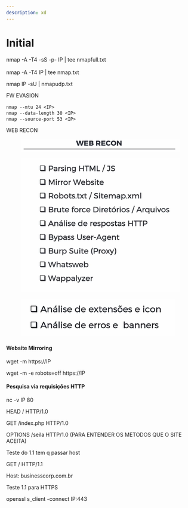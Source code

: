 ```yaml
---
description: xd
---
```


# Initial

nmap -A -T4 -sS -p- IP | tee nmapfull.txt\
\
nmap -A -T4 IP | tee nmap.txt

nmap IP -sU | nmapudp.txt&#x20;



FW EVASION

```
nmap --mtu 24 <IP>
nmap --data-length 30 <IP>
nmap --source-port 53 <IP>
```



WEB RECON



<figure><img src="../.gitbook/assets/image.png" alt=""><figcaption></figcaption></figure>

<figure><img src="../.gitbook/assets/image (2).png" alt=""><figcaption></figcaption></figure>

<figure><img src="../.gitbook/assets/image (3).png" alt=""><figcaption></figcaption></figure>



#### Website Mirroring

wget -m https://IP



wget -m -e robots=off https://IP





#### Pesquisa via requisições HTTP

nc -v IP 80

HEAD / HTTP/1.0

GET /index.php HTTP/1.0

OPTIONS /seila HTTP/1.0 (PARA ENTENDER OS METODOS QUE O SITE ACEITA)



Teste do 1.1 tem q passar host

GET / HTTP/1.1

Host: businesscorp.com.br



Teste 1.1 para HTTPS

openssl s\_client -connect IP:443











